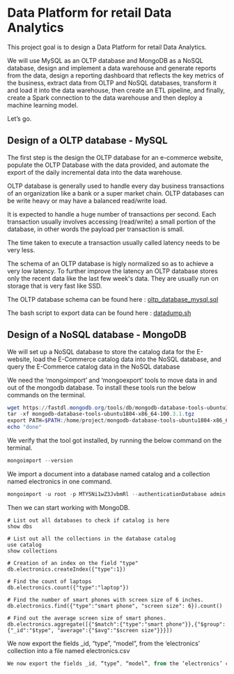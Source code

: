 # Data Platform for retail Data Analytics

This project goal is to design a Data Platform for retail Data Analytics. 

We will use MySQL as an OLTP database and MongoDB as a NoSQL database, design and implement a data warehouse and generate reports from the data, design a reporting dashboard that reflects the key metrics of the business, extract data from OLTP and NoSQL databases, transform it and load it into the data warehouse, then create an ETL pipeline, and finally, create a Spark connection to the data warehouse and then deploy a machine learning model.

Let’s go.

## Design of a OLTP database - MySQL

The first step is the design the OLTP database for an e-commerce website, populate the OLTP Database with the data provided, and automate the export of the daily incremental data into the data warehouse.

OLTP database is generally used to handle every day business transactions of an organization like a bank or a super market chain. OLTP databases can be write heavy or may have a balanced read/write load.

It is expected to handle a huge number of transactions per second. Each transaction usually involves accessing (read/write) a small portion of the database, in other words the payload per transaction is small. 

The time taken to execute a transaction usually called latency needs to be very less.

The schema of an OLTP database is higly normalized so as to achieve a very low latency. To further improve the latency an OLTP database stores only the recent data like the last few week's data. They are usually run on storage that is very fast like SSD.

The OLTP database schema can be found here : [oltp_database_mysql.sql](https://github.com/pgrondein/data_platform_for_data_analytics/blob/ea1e2ab4eb97e72ba43c80f5660b7042c1edb92b/oltp_database_mysql.sql)

The bash script to export data can be found here : [datadump.sh](https://github.com/pgrondein/data_platform_for_data_analytics/blob/275c7240d5176d47dbfe530c89684cb99ee3c20e/datadump.sh)

## Design of a NoSQL database - MongoDB

We will set up a NoSQL database to store the catalog data for the E-website, load the E-Commerce catalog data into the NoSQL database, and query the E-Commerce catalog data in the NoSQL database

We need the ‘mongoimport’ and ‘mongoexport’ tools to move data in and out of the mongodb database. To install these tools run the below commands on the terminal.

```powershell
wget https://fastdl.mongodb.org/tools/db/mongodb-database-tools-ubuntu1804-x86_64-100.3.1.tgz
tar -xf mongodb-database-tools-ubuntu1804-x86_64-100.3.1.tgz
export PATH=$PATH:/home/project/mongodb-database-tools-ubuntu1804-x86_64-100.3.1/bin
echo "done"
```
We verify that the tool got installed, by running the below command on the terminal.
```powershell
mongoimport --version
```
We import a document into a database named catalog and a collection named electronics in one command.
```powershell
mongoimport -u root -p MTY5Ni1wZ3JvbmRl --authenticationDatabase admin --db catalog --collection electronics --file catalog.json
```
Then we can start working with MongoDB.

```MongoDB
# List out all databases to check if catalog is here
show dbs

# List out all the collections in the database catalog
use catalog
show collections

# Creation of an index on the field "type"
db.electronics.createIndex({"type":1})

# Find the count of laptops
db.electronics.count({"type":"laptop"})

# Find the number of smart phones with screen size of 6 inches.
db.electronics.find({"type":"smart phone", "screen size": 6}).count()

# Find out the average screen size of smart phones.
db.electronics.aggregate([{"$match":{"type":"smart phone"}},{"$group":{"_id":"$type", "average":{"$avg":"$screen size"}}}])
```
We now export the fields _id, “type”, “model”, from the ‘electronics’ collection into a file named electronics.csv
```powershell
We now export the fields _id, “type”, “model”, from the ‘electronics’ collection into a file named electronics.csv
```





